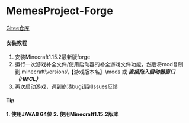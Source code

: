 # MemesProject-Forge 
[Gitee仓库](https://gitee.com/tex-true-studio/MemesProject-Forge/blob/master/src/main/resources/logo.png)

#### 安装教程

1.  安装Minecraft1.15.2最新版forge
2.  运行一次游戏补全文件/使用启动器的补全游戏文件功能，然后将mod复制到.minecraft\versions\【游戏版本名】\mods 或 **_直接拖入启动器窗口（HMCL）_** 
3.  再次启动游戏，遇到崩溃bug请到Issues反馈

#### Tip

**1.  使用JAVA8 64位**
**2.  使用Minecraft1.15.2版本**

